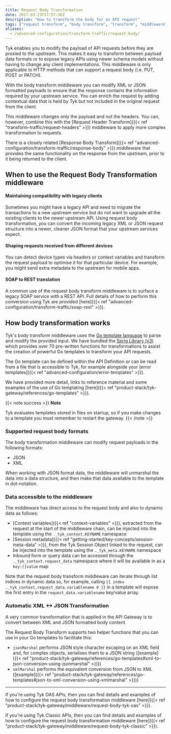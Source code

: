 ```yaml
---
title: Request Body Transformation
date: 2017-03-23T17:57:36Z
description: "How to transform the body for an API request"
tags: ["request transform", "body transform", "transform", "middleware", "per-endpoint"]
aliases:
  - /advanced-configuration/transform-traffic/request-body/
---
```


Tyk enables you to modify the payload of API requests before they are proxied to the upstream. This makes it easy to transform between payload data formats or to expose legacy APIs using newer schema models without having to change any client implementations. This middleware is only applicable to HTTP methods that can support a request body (i.e. PUT, POST or PATCH).

With the body transform middleware you can modify XML or JSON formatted payloads to ensure that the response contains the information required by your upstream service. You can enrich the request by adding contextual data that is held by Tyk but not included in the original request from the client.

This middleware changes only the payload and not the headers. You can, however, combine this with the [Request Header Transform]({{< ref "transform-traffic/request-headers" >}}) middleware to apply more complex transformation to requests.

There is a closely related [Response Body Transform]({{< ref "advanced-configuration/transform-traffic/response-body" >}}) middleware that provides the same functionality on the response from the upstream, prior to it being returned to the client.

## When to use the Request Body Transformation middleware
#### Maintaining compatibility with legacy clients
Sometimes you might have a legacy API and need to migrate the transactions to a new upstream service but do not want to upgrade all the existing clients to the newer upstream API. Using request body transformation, you can convert the incoming legacy XML or JSON request structure into a newer, cleaner JSON format that your upstream services expect.

#### Shaping requests received from different devices
You can detect device types via headers or context variables and transform the request payload to optimise it for that particular device. For example, you might send extra metadata to the upstream for mobile apps.

#### SOAP to REST translation
A common use of the request body transform middleware is to surface a legacy SOAP service with a REST API. Full details of how to perform this conversion using Tyk are provided [here]({{< ref "advanced-configuration/transform-traffic/soap-rest" >}}).

## How body transformation works
Tyk's body transform middleware uses the [Go template language](https://golang.org/pkg/text/template/) to parse and modify the provided input. We have bundled the [Sprig Library (v3)](http://masterminds.github.io/sprig/) which provides over 70 pre-written functions for transformations to assist the creation of powerful Go templates to transform your API requests. 

The Go template can be defined within the API Definition or can be read from a file that is accessible to Tyk, for example alongside your [error templates]({{< ref "advanced-configuration/error-templates" >}}).

We have provided more detail, links to reference material and some examples of the use of Go templating [here]({{< ref "product-stack/tyk-gateway/references/go-templates" >}}).

{{< note success >}}
**Note**  

Tyk evaluates templates stored in files on startup, so if you make changes to a template you must remember to restart the gateway. 
{{< /note >}}

### Supported request body formats
The body transformation middleware can modify request payloads in the following formats:
 - JSON
 - XML

When working with JSON format data, the middleware will unmarshal the data into a data structure, and then make that data available to the template in dot-notation.

### Data accessible to the middleware
The middleware has direct access to the request body and also to dynamic data as follows:
 - [Context variables]({{< ref "context-variables" >}}), extracted from the request at the start of the middleware chain, can be injected into the template using the `._tyk_context.KEYNAME` namespace
 - [Session metadata]({{< ref "getting-started/key-concepts/session-meta-data" >}}), from the Tyk Session Object linked to the request, can be injected into the template using the `._tyk_meta.KEYNAME` namespace 
 - Inbound form or query data can be accessed through the `._tyk_context.request_data` namespace where it will be available in as a `key:[]value` map
 
Note that the request body transform middleware can iterate through list indices in dynamic data so, for example, calling `{{ index ._tyk_context.request_data.variablename 0 }}` in a template will expose the first entry in the `request_data.variablename` key/value array.

### Automatic XML <-> JSON Transformation
A very common transformation that is applied in the API Gateway is to convert between XML and JSON formatted body content.

The Request Body Transform supports two helper functions that you can use in your Go templates to facilitate this:
 - `jsonMarshal` performs JSON style character escaping on an XML field and, for complex objects, serialises them to a JSON string ([example]({{< ref "product-stack/tyk-gateway/references/go-templates#xml-to-json-conversion-using-jsonmarshal" >}}))
 - `xmlMarshal` performs the equivalent conversion from JSON to XML ([example]({{< ref "product-stack/tyk-gateway/references/go-templates#json-to-xml-conversion-using-xmlmarshal" >}}))

<hr>

If you're using Tyk OAS APIs, then you can find details and examples of how to configure the request body transformation middleware [here]({{< ref "product-stack/tyk-gateway/middleware/request-body-tyk-oas" >}}).

If you're using Tyk Classic APIs, then you can find details and examples of how to configure the request body transformation middleware [here]({{< ref "product-stack/tyk-gateway/middleware/request-body-tyk-classic" >}}).

<!-- proposed "summary box" to be shown graphically on each middleware page
 ## Request Body Transform middleware summary
  - The Request Body Transform middleware is an optional stage in Tyk's API Request processing chain, sitting between the [TBC]() and [TBC]() middleware.
  - The Request Body Transform middleware can be configured at the per-endpoint level within the API Definition and is supported by the API Designer within the Tyk Dashboard. 
  - Request Body Transform can access both [session metadata]({{< ref "getting-started/key-concepts/session-meta-data" >}}) and [request context variables]({{< ref "context-variables" >}}).
 -->
